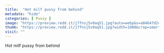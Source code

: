 ```yaml
---
title:  "Hot milf pussy from behind"
metadate: "hide"
categories: [ Pussy ]
image: "https://preview.redd.it/j7fnsj5v0aq51.jpg?auto=webp&s=a04647d2cb2ecbef170c44c26edbfcfb8acfe57d"
thumb: "https://preview.redd.it/j7fnsj5v0aq51.jpg?width=1080&crop=smart&auto=webp&s=27297e42730bfe608e09da6a38bd0d9a68fd57c5"
visit: ""
---
```

Hot milf pussy from behind
